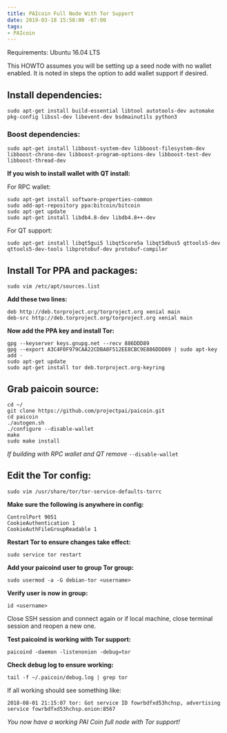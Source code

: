 ```yaml
---
title: PAIcoin Full Node With Tor Support
date: 2019-03-18 15:58:00 -07:00
tags:
- PAIcoin
---
```


Requirements:
Ubuntu 16.04 LTS

This HOWTO assumes you will be setting up a seed node with no wallet enabled. It is noted in steps the option to add wallet support if desired.

## Install dependencies:

`sudo apt-get install build-essential libtool autotools-dev automake pkg-config libssl-dev libevent-dev bsdmainutils python3`

### Boost dependencies:

`sudo apt-get install libboost-system-dev libboost-filesystem-dev libboost-chrono-dev libboost-program-options-dev libboost-test-dev libboost-thread-dev`

**If you wish to install wallet with QT install:**

For RPC wallet:

`sudo apt-get install software-properties-common`  
`sudo add-apt-repository ppa:bitcoin/bitcoin`  
`sudo apt-get update`  
`sudo apt-get install libdb4.8-dev libdb4.8++-dev`  

For QT support:

`sudo apt-get install libqt5gui5 libqt5core5a libqt5dbus5 qttools5-dev qttools5-dev-tools libprotobuf-dev protobuf-compiler`

## Install Tor PPA and packages:

`sudo vim /etc/apt/sources.list`  

**Add these two lines:**

`deb http://deb.torproject.org/torproject.org xenial main`   
`deb-src http://deb.torproject.org/torproject.org xenial main`  

**Now add the PPA key and install Tor:**

`gpg --keyserver keys.gnupg.net --recv 886DDD89`   
`gpg --export A3C4F0F979CAA22CDBA8F512EE8CBC9E886DDD89 | sudo apt-key add -`  
`sudo apt-get update`  
`sudo apt-get install tor deb.torproject.org-keyring`  

## Grab paicoin source:

`cd ~/`  
`git clone https://github.com/projectpai/paicoin.git`  
`cd paicoin`  
`./autogen.sh`  
`./configure --disable-wallet`  
`make`  
`sudo make install`  

_If building with RPC wallet and QT remove_ `--disable-wallet`  

## Edit the Tor config:

`sudo vim /usr/share/tor/tor-service-defaults-torrc`  

**Make sure the following is anywhere in config:**

`ControlPort 9051`  
`CookieAuthentication 1`  
`CookieAuthFileGroupReadable 1`  

**Restart Tor to ensure changes take effect:**

`sudo service tor restart`  

**Add your paicoind user to group Tor group:**

`sudo usermod -a -G debian-tor <username>`  

**Verify user is now in group:**

`id <username>`  

Close SSH session and connect again or if local machine, close terminal session and reopen a new one.

**Test paicoind is working with Tor support:**

`paicoind -daemon -listenonion -debug=tor`  

**Check debug log to ensure working:**

`tail -f ~/.paicoin/debug.log | grep tor`  

If all working should see something like:

`2018-08-01 21:15:07 tor: Got service ID fowrbdfxd53hchsp, advertising service fowrbdfxd53hchsp.onion:8567`  

_You now have a working PAI Coin full node with Tor support!_